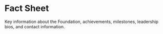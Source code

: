 # Fact Sheet
Key information about the Foundation, achievements, milestones, leadership bios, and contact information.